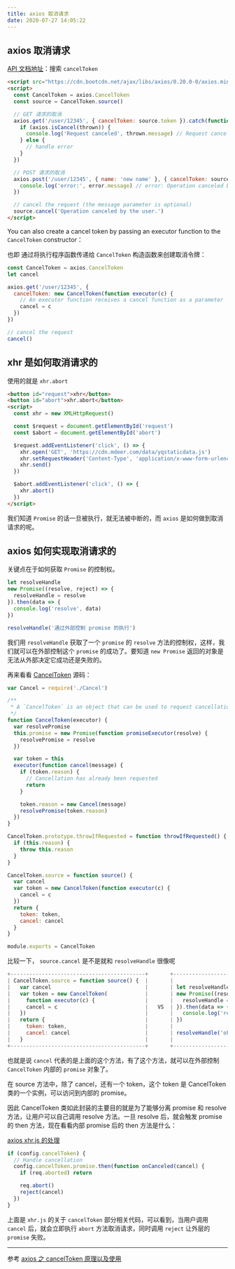 ```yaml
---
title: axios 取消请求
date: 2020-07-27 14:05:22
---
```


## axios 取消请求

[API 文档地址](https://github.com/axios/axios)：搜索 `cancelToken`

```html
<script src="https://cdn.bootcdn.net/ajax/libs/axios/0.20.0-0/axios.min.js"></script>
<script>
  const CancelToken = axios.CancelToken
  const source = CancelToken.source()

  // GET 请求的取消
  axios.get('/user/12345', { cancelToken: source.token }).catch(function(thrown) {
    if (axios.isCancel(thrown)) {
      console.log('Request canceled', thrown.message) // Request canceled Operation canceled by the user.
    } else {
      // handle error
    }
  })

  // POST 请求的取消
  axios.post('/user/12345', { name: 'new name' }, { cancelToken: source.token }).catch(error => {
    console.log('error:', error.message) // error: Operation canceled by the user.
  })

  // cancel the request (the message parameter is optional)
  source.cancel('Operation canceled by the user.')
</script>
```

You can also create a cancel token by passing an executor function to the `CancelToken` constructor：

也即 通过将执行程序函数传递给 `CancelToken` 构造函数来创建取消令牌：

```js
const CancelToken = axios.CancelToken
let cancel

axios.get('/user/12345', {
  cancelToken: new CancelToken(function executor(c) {
    // An executor function receives a cancel function as a parameter
    cancel = c
  })
})

// cancel the request
cancel()
```

## xhr 是如何取消请求的

使用的就是 `xhr.abort`

```html {16}
<button id="request">xhr</button>
<button id="abort">xhr.abort</button>
<script>
  const xhr = new XMLHttpRequest()

  const $request = document.getElementById('request')
  const $abort = document.getElementById('abort')

  $request.addEventListener('click', () => {
    xhr.open('GET', 'https://cdn.mdeer.com/data/yqstaticdata.js')
    xhr.setRequestHeader('Content-Type', 'application/x-www-form-urlencoded')
    xhr.send()
  })

  $abort.addEventListener('click', () => {
    xhr.abort()
  })
</script>
```

我们知道 `Promise` 的话一旦被执行，就无法被中断的，而 `axios` 是如何做到取消请求的呢。

## axios 如何实现取消请求的

关键点在于如何获取 `Promise` 的控制权。

```js
let resolveHandle
new Promise((resolve, reject) => {
  resolveHandle = resolve
}).then(data => {
  console.log('resolve', data)
})

resolveHandle('通过外部控制 promise 的执行')
```

我们用 `resolveHandle` 获取了一个 `promise` 的 `resolve` 方法的控制权，这样，我们就可以在外部控制这个 `promise` 的成功了。要知道 `new Promise` 返回的对象是无法从外部决定它成功还是失败的。

再来看看 [CancelToken](https://github.com/axios/axios/blob/master/lib/cancel/CancelToken.js) 源码：

```js
var Cancel = require('./Cancel')

/**
 * A `CancelToken` is an object that can be used to request cancellation of an operation.
 */
function CancelToken(executor) {
  var resolvePromise
  this.promise = new Promise(function promiseExecutor(resolve) {
    resolvePromise = resolve
  })

  var token = this
  executor(function cancel(message) {
    if (token.reason) {
      // Cancellation has already been requested
      return
    }

    token.reason = new Cancel(message)
    resolvePromise(token.reason)
  })
}

CancelToken.prototype.throwIfRequested = function throwIfRequested() {
  if (this.reason) {
    throw this.reason
  }
}

CancelToken.source = function source() {
  var cancel
  var token = new CancelToken(function executor(c) {
    cancel = c
  })
  return {
    token: token,
    cancel: cancel
  }
}

module.exports = CancelToken
```

比较一下， `source.cancel` 是不是就和 `resolveHandle` 很像呢

```js
+-------------------------------------------+       +-----------------------------------+
| CancelToken.source = function source() {  |       |                                   |
|   var cancel                              |       | let resolveHandle                 |
|   var token = new CancelToken(            |       | new Promise((resolve, reject) => {|
|     function executor(c) {                |       |   resolveHandle = resolve         |
|     cancel = c                            |   VS  | }).then(data => {                 |
|   })                                      |       |   console.log('resolve', data)    |
|   return {                                |       | })                                |
|     token: token,                         |       |                                   |
|     cancel: cancel                        |       | resolveHandle('ok')               |
|   }                                       |       |                                   |
+-------------------------------------------+       +-----------------------------------+
```

也就是说 `cancel` 代表的是上面的这个方法，有了这个方法，就可以在外部控制 `CancelToken` 内部的 `promise` 对象了。

在 source 方法中，除了 cancel，还有一个 token，这个 token 是 CancelToken 类的一个实例，<span class='mgreen'>可以访问到内部的 promise</span>。

因此 CancelToken 类如此封装的主要目的就是为了能够分离 promise 和 resolve 方法，让用户可以自己调用 resolve 方法。一旦 resolve 后，就会触发 promise 的 then 方法，现在看看内部 promise 后的 then 方法是什么：

[axios xhr.js 的处理](https://github.com/axios/axios/blob/ffea03453f77a8176c51554d5f6c3c6829294649/lib/adapters/xhr.js#L165)

```js
if (config.cancelToken) {
  // Handle cancellation
  config.cancelToken.promise.then(function onCanceled(cancel) {
    if (req.aborted) return

    req.abort()
    reject(cancel)
  })
}
```

上面是 `xhr.js` 的关于 `cancelToken` 部分相关代码，可以看到，当用户调用 `cancel` 后，就会立即执行 `abort` 方法取消请求，同时调用 `reject` 让外层的 `promise` 失败。

---

参考 [axios 之 cancelToken 原理以及使用](https://www.cnblogs.com/ysk123/p/11544211.html)
